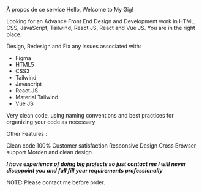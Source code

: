 À propos de ce service
Hello,
Welcome to My Gig!

Looking for an Advance Front End Design and Development work in HTML, CSS, JavaScript, Tailwind, React JS, React and Vue JS. You are in the right place.

Design, Redesign and Fix any issues associated with:

- Figma
- HTML5
- CSS3
- Tailwind
- Javascript
- React.JS
- Material Tailwind
- Vue JS

Very clean code, using naming conventions and best practices for organizing your code as necessary

Other Features :

Clean code
100% Customer satisfaction
Responsive Design
Cross Browser support
Morden and clean design

***I have experience of doing big projects so just contact me I will never disappoint you and full fill your requirements professionally***

NOTE: Please contact me before order.
